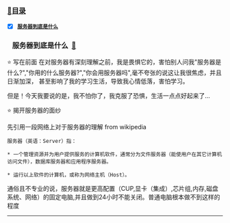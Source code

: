 ### <a  id="top" href="#top">:closed_book:目录 </a>



- [x] <a href="#01">**`服务器到底是什么`**</a>


### &nbsp;&nbsp; <a id="01">服务器到底是什么</a>&nbsp;&nbsp;<a href="#top">:blue_book:</a>

:star: 写在前面
在对服务器有深刻理解之前，我是畏惧它的，害怕别人问我"服务器是什么?","你用的什么服务器?","你会用服务器吗",毫不夸张的说这让我很焦虑，并且日渐加深，
甚至影响了我的学习生活，导致我心情低落，害怕学习。  

但是！今天我要说的是，我不怕你了，我克服了恐惧，生活一点点好起来了...

:star: 揭开服务器的面纱

先引用一段网络上对于服务器的理解 from wikipedia
```
服务器（英语：Server）指：

* 一个管理资源并为用户提供服务的计算机软件，通常分为文件服务器（能使用户在其它计算机访问文件），数据库服务器和应用程序服务器。

* 运行以上软件的计算机，或称为网络主机（Host）。
```

通俗且不专业的说，服务器就是更高配置（CUP,显卡（集成）,芯片组,内存,磁盘系统、网络）的固定电脑,并且做到24小时不能关闭。普通电脑根本做不到这样的程度

---











